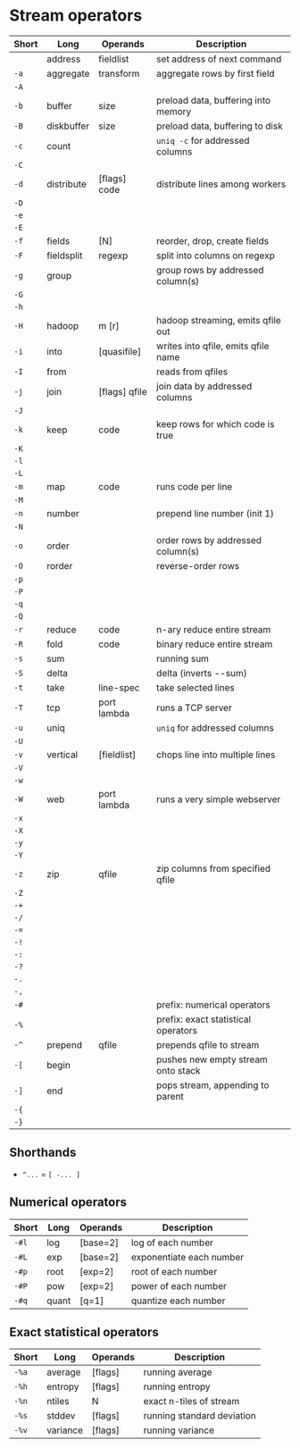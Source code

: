 # Stream operators
Short   | Long          | Operands      | Description
--------|---------------|---------------|------------
        | address       | fieldlist     | set address of next command
`-a`    | aggregate     | transform     | aggregate rows by first field
`-A`    |               |               |
`-b`    | buffer        | size          | preload data, buffering into memory
`-B`    | diskbuffer    | size          | preload data, buffering to disk
`-c`    | count         |               | `uniq -c` for addressed columns
`-C`    |               |               |
`-d`    | distribute    | [flags] code  | distribute lines among workers
`-D`    |               |               |
`-e`    |               |               |
`-E`    |               |               |
`-f`    | fields        | [N]           | reorder, drop, create fields
`-F`    | fieldsplit    | regexp        | split into columns on regexp
`-g`    | group         |               | group rows by addressed column(s)
`-G`    |               |               |
`-h`    |               |               |
`-H`    | hadoop        | m [r]         | hadoop streaming, emits qfile out
`-i`    | into          | [quasifile]   | writes into qfile, emits qfile name
`-I`    | from          |               | reads from qfiles
`-j`    | join          | [flags] qfile | join data by addressed columns
`-J`    |               |               |
`-k`    | keep          | code          | keep rows for which code is true
`-K`    |               |               |
`-l`    |               |               |
`-L`    |               |               |
`-m`    | map           | code          | runs code per line
`-M`    |               |               |
`-n`    | number        |               | prepend line number (init 1)
`-N`    |               |               |
`-o`    | order         |               | order rows by addressed column(s)
`-O`    | rorder        |               | reverse-order rows
`-p`    |               |               |
`-P`    |               |               |
`-q`    |               |               |
`-Q`    |               |               |
`-r`    | reduce        | code          | n-ary reduce entire stream
`-R`    | fold          | code          | binary reduce entire stream
`-s`    | sum           |               | running sum
`-S`    | delta         |               | delta (inverts --sum)
`-t`    | take          | line-spec     | take selected lines
`-T`    | tcp           | port lambda   | runs a TCP server
`-u`    | uniq          |               | `uniq` for addressed columns
`-U`    |               |               |
`-v`    | vertical      | [fieldlist]   | chops line into multiple lines
`-V`    |               |               |
`-w`    |               |               |
`-W`    | web           | port lambda   | runs a very simple webserver
`-x`    |               |               |
`-X`    |               |               |
`-y`    |               |               |
`-Y`    |               |               |
`-z`    | zip           | qfile         | zip columns from specified qfile
`-Z`    |               |               |
`-+`    |               |               |
`-/`    |               |               |
`-=`    |               |               |
`-!`    |               |               |
`-:`    |               |               |
`-?`    |               |               |
`-.`    |               |               |
`-,`    |               |               |
`-#`    |               |               | prefix: numerical operators
`-%`    |               |               | prefix: exact statistical operators
`-^`    | prepend       | qfile         | prepends qfile to stream
`-[`    | begin         |               | pushes new empty stream onto stack
`-]`    | end           |               | pops stream, appending to parent
`-{`    |               |               |
`-}`    |               |               |

## Shorthands
- `^...` = `[ -... ]`

## Numerical operators
Short   | Long          | Operands      | Description
--------|---------------|---------------|------------
`-#l`   | log           | [base=2]      | log of each number
`-#L`   | exp           | [base=2]      | exponentiate each number
`-#p`   | root          | [exp=2]       | root of each number
`-#P`   | pow           | [exp=2]       | power of each number
`-#q`   | quant         | [q=1]         | quantize each number

## Exact statistical operators
Short   | Long          | Operands      | Description
--------|---------------|---------------|------------
`-%a`   | average       | [flags]       | running average
`-%h`   | entropy       | [flags]       | running entropy
`-%n`   | ntiles        | N             | exact n-tiles of stream
`-%s`   | stddev        | [flags]       | running standard deviation
`-%v`   | variance      | [flags]       | running variance
